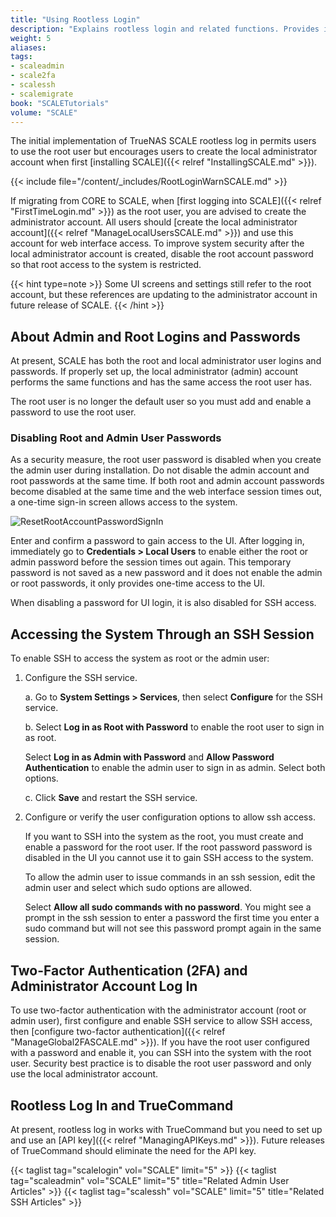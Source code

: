 ```yaml
---
title: "Using Rootless Login"
description: "Explains rootless login and related functions. Provides instructions on properly configuring SSH and working with the admin and root user passwords."
weight: 5
aliases:
tags:
- scaleadmin
- scale2fa
- scalessh
- scalemigrate
book: "SCALETutorials"
volume: "SCALE"
---
```



The initial implementation of TrueNAS SCALE rootless log in permits users to use the root user but encourages users to create the local administrator account when first [installing SCALE]({{< relref "InstallingSCALE.md" >}}).

{{< include file="/content/_includes/RootLoginWarnSCALE.md" >}}

If migrating from CORE to SCALE, when [first logging into SCALE]({{< relref "FirstTimeLogin.md" >}}) as the root user, you are advised to create the administrator account.
All users should [create the local administrator account]({{< relref "ManageLocalUsersSCALE.md" >}}) and use this account for web interface access.
To improve system security after the local administrator account is created, disable the root account password so that root access to the system is restricted.

{{< hint type=note >}}
Some UI screens and settings still refer to the root account, but these references are updating to the administrator account in future release of SCALE.
{{< /hint >}}

##  About Admin and Root Logins and Passwords

At present, SCALE has both the root and local administrator user logins and passwords.
If properly set up, the local administrator (admin) account performs the same functions and has the same access the root user has.

The root user is no longer the default user so you must add and enable a password to use the root user.

### Disabling Root and Admin User Passwords

As a security measure, the root user password is disabled when you create the admin user during installation.
Do not disable the admin account and root passwords at the same time.
If both root and admin account passwords become disabled at the same time and the web interface session times out, a one-time sign-in screen allows access to the system.

![ResetRootAccountPasswordSignIn](/images/SCALE/Login/ResetRootAccountPasswordSignIn.png "Reset Root Password Sign-In Screen")

Enter and confirm a password to gain access to the UI. After logging in, immediately go to **Credentials > Local Users** to enable either the root or admin password before the session times out again.
This temporary password is not saved as a new password and it does not enable the admin or root passwords, it only provides one-time access to the UI.

When disabling a password for UI login, it is also disabled for SSH access.

## Accessing the System Through an SSH Session

To enable SSH to access the system as root or the admin user:

1. Configure the SSH service.

   a. Go to **System Settings > Services**, then select **Configure** for the SSH service.

   b. Select **Log in as Root with Password** to enable the root user to sign in as root.

      Select **Log in as Admin with Password** and **Allow Password Authentication** to enable the admin user to sign in as admin. Select both options.

   c. Click **Save** and restart the SSH service.

2. Configure or verify the user configuration options to allow ssh access.

   If you want to SSH into the system as the root, you must create and enable a password for the root user.
   If the root password password is disabled in the UI you cannot use it to gain SSH access to the system.

   To allow the admin user to issue commands in an ssh session, edit the admin user and select which sudo options are allowed.

   Select **Allow all sudo commands with no password**.
   You might see a prompt in the ssh session to enter a password the first time you enter a sudo command but will not see this password prompt again in the same session.

## Two-Factor Authentication (2FA) and Administrator Account Log In

To use two-factor authentication with the administrator account (root or admin user), first configure and enable SSH service to allow SSH access, then [configure two-factor authentication]({{< relref "ManageGlobal2FASCALE.md" >}}).
If you have the root user configured with a password and enable it, you can SSH into the system with the root user. Security best practice is to disable the root user password and only use the local administrator account.

## Rootless Log In and TrueCommand

At present, rootless log in works with TrueCommand but you need to set up and use an [API key]({{< relref "ManagingAPIKeys.md" >}}). Future releases of TrueCommand should eliminate the need for the API key.

{{< taglist tag="scalelogin" vol="SCALE" limit="5" >}}
{{< taglist tag="scaleadmin" vol="SCALE" limit="5" title="Related Admin User Articles" >}}
{{< taglist tag="scalessh" vol="SCALE" limit="5" title="Related SSH Articles" >}}
